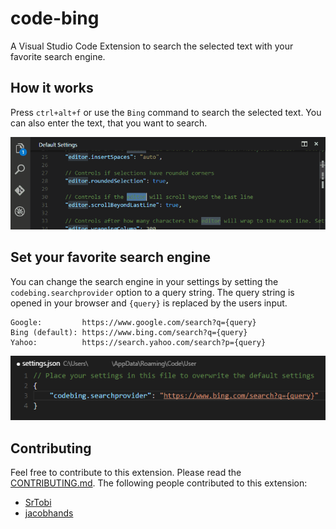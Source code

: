 # code-bing
A Visual Studio Code Extension to search the selected text with your favorite search engine.

## How it works

Press `ctrl+alt+f` or use the `Bing` command to search the selected text.
You can also enter the text, that you want to search.

![Preview](/images/preview.gif?raw=true)

## Set your favorite search engine

You can change the search engine in your settings by setting the `codebing.searchprovider` option to a query string.
The query string is opened in your browser and `{query}` is replaced by the users input.

```
Google:         https://www.google.com/search?q={query}
Bing (default):	https://www.bing.com/search?q={query}
Yahoo:          https://search.yahoo.com/search?p={query}
```

![Setting a search engine](/images/settings.png?raw=true)

## Contributing

Feel free to contribute to this extension. Please read the [CONTRIBUTING.md](/CONTRIBUTING.md). The following people contributed to this extension:

- [SrTobi](https://github.com/SrTobi)
- [jacobhands](https://github.com/jacobhands)
